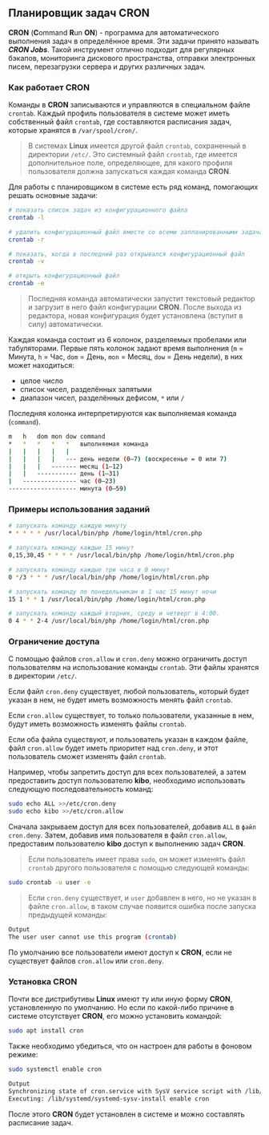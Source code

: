 ## Планировщик задач CRON

**CRON** (**C**ommand **R**un **ON**) - программа для автоматического выполнения задач в определённое время. 
Эти задачи принято называть ***CRON Jobs***. Такой инструмент отлично подходит для регулярных бэкапов, 
мониторинга дискового пространства, отправки электронных писем, перезагрузки сервера и других различных задач. 

### Как работает CRON

Команды в **CRON** записываются и управляются в специальном файле `crontab`. 
Каждый профиль пользователя в системе может иметь собственный файл `crontab`, 
где составляются расписания задач, которые хранятся в `/var/spool/cron/`.

> В системах **Linux** имеется другой файл `crontab`, сохраненный в директории `/etc/`. Это системный файл `crontab`,
> где имеется дополнительное поле, определяющее, для какого профиля пользователя должна запускаться каждая команда **CRON**.

Для работы с планировщиком в системе есть ряд команд, помогающих решать основные задачи:

```sh
# показать список задач из конфигурационного файла
crontab -l

# удалить конфигурационный файл вместе со всеми запланированными задачами
crontab -r

# показать, когда в последний раз открывался конфигурационный файл
crontab -v

# открыть конфигурационный файл 
crontab -e
```

> Последняя команда автоматически запустит текстовый редактор и загрузит в него файл конфигурации **CRON**.
> После выхода из редактора, новая конфигурация будет установлена (вступит в силу) автоматически.

Каждая команда состоит из 6 колонок, разделяемых пробелами или табуляторами. 
Первые пять колонок задают время выполнения (`m` = Минута, `h` = Час, `dom` = День, `mon` = Месяц, `dow` = День недели),
в них может находиться: 

- целое число 
- список чисел, разделённых запятыми 
- диапазон чисел, разделённых дефисом, `*` или `/`

Последняя колонка интерпретируются как выполняемая команда (`command`).

```sh
m   h   dom mon dow command 
*   *   *   *   *   выполняемая команда
|   |   |   |   |
|   |   |   |   --- день недели (0—7) (воскресенье = 0 или 7)
|   |   |   ------- месяц (1—12)
|   |   ----------- день (1—31)
|   --------------- час (0—23)
------------------- минута (0—59)
```
### Примеры использования заданий

```sh
# запускать команду каждую минуту
* * * * * /usr/local/bin/php /home/login/html/cron.php  

# запускать команду каждые 15 минут
0,15,30,45 * * * * /usr/local/bin/php /home/login/html/cron.php  

# запускать команду каждые три часа в 0 минут
0 */3 * * * /usr/local/bin/php /home/login/html/cron.php  

# запускать команду по понедельникам в 1 час 15 минут ночи
15 1 * * 1 /usr/local/bin/php /home/login/html/cron.php  

# запускать команду каждый вторник, среду и четверг в 4:00.
0 4 * * 2-4 /usr/local/bin/php /home/login/html/cron.php  
```

### Ограничение доступа

С помощью файлов `cron.allow` и `cron.deny` можно ограничить доступ пользователям на использование команды `crontab`.
Эти файлы хранятся в директории `/etc/`. 

Если файл `cron.deny` существует, любой пользователь, который будет указан в нем, 
не будет иметь возможность менять файл `crontab`. 

Если `cron.allow` существует, то только пользователи, указанные в нем, будут иметь возможность изменять файлы `crontab`. 

Если оба файла существуют, и пользователь указан в каждом файле, файл `cron.allow` будет иметь приоритет над `cron.deny`, 
и этот пользователь сможет изменять файл `crontab`.

Например, чтобы запретить доступ для всех пользователей, а затем предоставить доступ пользователю **kibo**, 
необходимо использовать следующую последовательность команд:

```sh
sudo echo ALL >>/etc/cron.deny
sudo echo kibo >>/etc/cron.allow
```

Сначала закрываем доступ для всех пользователей, добавив `ALL` в `файл cron.deny`. 
Затем, добавив имя пользователя в файл `cron.allow`, предоставим пользователю **kibo** доступ к выполнению задач **CRON**.

> Если пользователь имеет права `sudo`, он может изменять файл `crontab` 
> другого пользователя с помощью следующей команды:

```sh
sudo crontab -u user -e
```

> Если `cron.deny` существует, и `user` добавлен в него, но не указан в файле `cron.allow`, 
> в таком случае появится ошибка после запуска предыдущей команды:

```sh
Output
The user user cannot use this program (crontab)
```

По умолчанию все пользователи имеют доступ к **CRON**, если не существует файлов `cron.allow` или `cron.deny`.

### Установка CRON

Почти все дистрибутивы **Linux** имеют ту или иную форму **CRON**, установленную по умолчанию. 
Но если по какой-либо причине в системе отсутствует **CRON**, его можно установить командой:

```sh
sudo apt install cron
```

Также необходимо убедиться, что он настроен для работы в фоновом режиме:

```sh
sudo systemctl enable cron
```

```sh
Output
Synchronizing state of cron.service with SysV service script with /lib/systemd/systemd-sysv-install.
Executing: /lib/systemd/systemd-sysv-install enable cron
```

После этого **CRON** будет установлен в системе и можно составлять расписание задач.